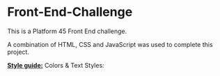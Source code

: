 # Front-End-Challenge
This is a Platform 45 Front End challenge.

A combination of HTML, CSS and JavaScript was used to complete this project.

<b><u>Style guide:</u></b>
Colors & Text Styles:
